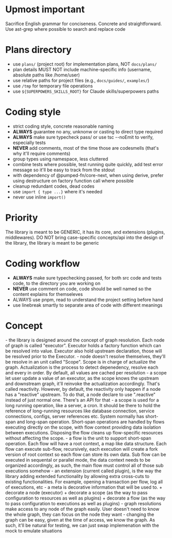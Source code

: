 # Upmost important

Sacrifice English grammar for conciseness. Concrete and straightforward.
Use ast-grep where possible to search and replace code

# Plans directory

- use `plans/` (project root) for implementation plans, NOT `docs/plans/`
- plan details MUST NOT include machine-specific info (username, absolute paths like /home/user)
- use relative paths for project files (e.g., `docs/guides/`, `examples/`)
- use `/tmp` for temporary file operations
- use `${SUPERPOWERS_SKILLS_ROOT}` for Claude skills/superpowers paths

# Coding style

- strict coding style, concrete reasonable naming
- **ALWAYS** guarantee no any, unknonw or casting to direct type required
- **ALWAYS** make sure typecheck pass/ or use tsc --noEmit to verify, especially tests
- **NEVER** add comments, most of the time those are codesmells (that's why it'll require comments)
- group types using namespace, less cluttered
- combine tests where possible, test running quite quickly, add test error message so it'll be easy to track from the stdout
- with dependency of @pumped-fn/core-next, when using derive, prefer using destructure on factory function call where possible
- cleanup redundant codes, dead codes
- use `import { type ...}` where it's needed
- never use inline `import()`

# Priority

The library is meant to be GENERIC, it has its core, and extensions (plugins, middlewares). DO NOT bring case-specific concepts/api into the design of the library, the library is meant to be generic

# Coding workflow

- **ALWAYS** make sure typechecking passed, for both src code and tests code, to the directory you are working on
- **NEVER** use comment on code, code should be well named so the content explains for themseleves
- ALWAYS use pnpm, read to understand the project setting before hand
- use linebreak smartly to separate area of code with different meanings

# Concept

<principles>
- the library is designed around the concept of graph resolution. Each node of graph is called "executor".
Executor holds a factory function which can be resolved into value. Executor also hold upstream declaration,
  those will be resolved prior to the Executor.
- node doesn't resolve themselves, they'll be resolve in an unit called "Scope". Scope is in charge of
actualize the graph. Actualization is the process to detect depenedency, resolve each and every in order. By
  default, all values are cached per resolution
- a scope let user update a value of an executor, as the scope knows the upstream and downstream graph,
it'll reinvoke the actualization accordingly. That's called reactivity. However, by default, the reactivity
only happen if a node has a "reactive" upstream. To do that, a node declare to use ".reactive" instead of
just normal one. There's an API for that
- a scope is used for a long running operation, like a server, a cron. It should be there to hold the
reference of long-running resources like database connection, service connections, configs, server
references etc. System normally has short-span and long-span operation. Short-span operations are handled
by flows executing directly on the scope, with flow context providing data isolation between executions.
Disposing the flow cleans up flow-specific resources without affecting the scope.
- a flow is the unit to support short-span operation. Each flow will have a root context, a map like data
structure. Each flow can execute sub-flow, recursively, each execution will create a fork version of root
context so each flow can store its own data. Sub flow can be executed in sequental or parallel mode, the
data context needs to be organized accordingly, as such, the main flow must control all of those sub
executions somehow
- an extension (current called plugin), is the way the library adding extended functionality by allowing
extra cross-cuts to existing functionalities. For example, opening a transaction per flow, log all of
executions, etc
- a meta is decorative information that will be used to.
  + decorate a node (executor)
  + decorate a scope (as the way to pass configuration to resources as well as plugins)
  + decorate a flow (as the way to pass configuration to executions as well as plugins)
</principles>
<benefits>
- graph resolutions make access to any node of the graph easily. User doesn't need to know the whole graph,
they can focus on the node they want
- changing the graph can be easy, given at the time of access, we know the graph. As such, it'll be natural
for testing, we can just swap implemenation with the mock to emulate situations
</benefits>
